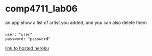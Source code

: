 # comp4711_lab06

an app show a list of artist you added, and you can also delete them

###

```
user: "user"
password: "password"
```

[link to hosted heroku](https://artist-lab06-comp4711.herokuapp.com)
